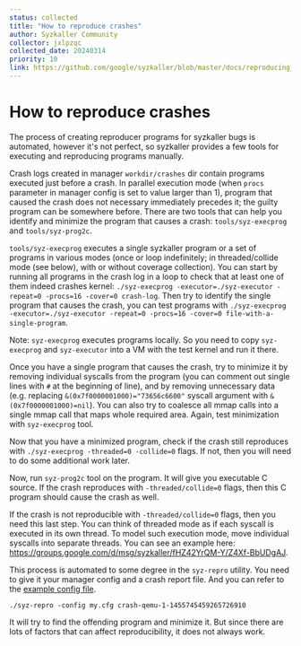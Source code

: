 ```yaml
---
status: collected
title: "How to reproduce crashes"
author: Syzkaller Community
collector: jxlpzqc
collected_date: 20240314
priority: 10
link: https://github.com/google/syzkaller/blob/master/docs/reproducing_crashes.md
---
```


# How to reproduce crashes

The process of creating reproducer programs for syzkaller bugs is automated,
however it's not perfect, so syzkaller provides a few tools for executing and
reproducing programs manually.

Crash logs created in manager `workdir/crashes` dir contain programs executed
just before a crash. In parallel execution mode (when `procs` parameter in
manager config is set to value larger than 1), program that caused the crash
does not necessary immediately precedes it; the guilty program can be somewhere
before.  There are two tools that can help you identify and minimize the program
that causes a crash: `tools/syz-execprog` and `tools/syz-prog2c`.

`tools/syz-execprog` executes a single syzkaller program or a set of programs in
various modes (once or loop indefinitely; in threaded/collide mode (see below),
with or without coverage collection). You can start by running all programs in
the crash log in a loop to check that at least one of them indeed crashes
kernel: `./syz-execprog -executor=./syz-executor -repeat=0 -procs=16 -cover=0
crash-log`. Then try to identify the single program that causes the crash, you
can test programs with `./syz-execprog -executor=./syz-executor -repeat=0
-procs=16 -cover=0 file-with-a-single-program`.

Note: `syz-execprog` executes programs locally. So you need to copy
`syz-execprog` and `syz-executor` into a VM with the test kernel and run it
there.

Once you have a single program that causes the crash, try to minimize it by
removing individual syscalls from the program (you can comment out single lines
with `#` at the beginning of line), and by removing unnecessary data
(e.g. replacing `&(0x7f0000001000)="73656c6600"` syscall argument with
`&(0x7f0000001000)=nil`). You can also try to coalesce all mmap calls into a
single mmap call that maps whole required area. Again, test minimization with
`syz-execprog` tool.

Now that you have a minimized program, check if the crash still reproduces with
`./syz-execprog -threaded=0 -collide=0` flags. If not, then you will need to do
some additional work later.

Now, run `syz-prog2c` tool on the program. It will give you executable C
source. If the crash reproduces with `-threaded/collide=0` flags, then this C
program should cause the crash as well.

If the crash is not reproducible with `-threaded/collide=0` flags, then you need
this last step. You can think of threaded mode as if each syscall is
executed in its own thread. To model such execution mode, move individual
syscalls into separate threads. You can see an example here:
https://groups.google.com/d/msg/syzkaller/fHZ42YrQM-Y/Z4Xf-BbUDgAJ.

This process is automated to some degree in the `syz-repro` utility. You need to
give it your manager config and a crash report file. And you can refer to the
[example config file](/pkg/mgrconfig/testdata/qemu.cfg).
```
./syz-repro -config my.cfg crash-qemu-1-1455745459265726910
```
It will try to find the offending program and minimize it. But since there are
lots of factors that can affect reproducibility, it does not always work.
